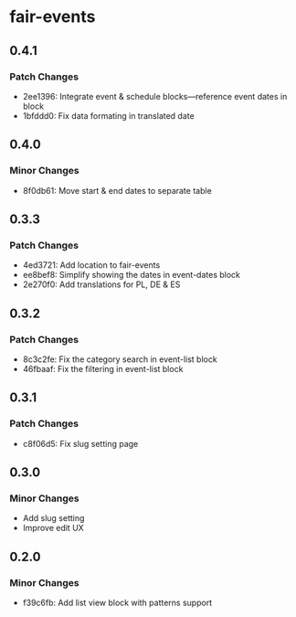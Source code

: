 # fair-events

## 0.4.1

### Patch Changes

- 2ee1396: Integrate event & schedule blocks—reference event dates in block
- 1bfddd0: Fix data formating in translated date

## 0.4.0

### Minor Changes

- 8f0db61: Move start & end dates to separate table

## 0.3.3

### Patch Changes

- 4ed3721: Add location to fair-events
- ee8bef8: Simplify showing the dates in event-dates block
- 2e270f0: Add translations for PL, DE & ES

## 0.3.2

### Patch Changes

- 8c3c2fe: Fix the category search in event-list block
- 46fbaaf: Fix the filtering in event-list block

## 0.3.1

### Patch Changes

- c8f06d5: Fix slug setting page

## 0.3.0

### Minor Changes

- Add slug setting
- Improve edit UX

## 0.2.0

### Minor Changes

- f39c6fb: Add list view block with patterns support
